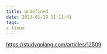 ```yaml
---
title: undefined
date: 2023-01-19 11:11:41
tags:
- linux
---
```


https://studygolang.com/articles/12509


